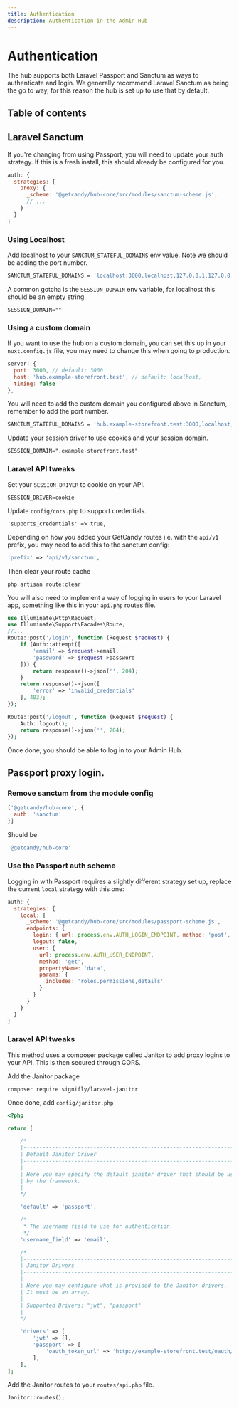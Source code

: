 ```yaml
---
title: Authentication
description: Authentication in the Admin Hub
---
```


# Authentication

The hub supports both Laravel Passport and Sanctum as ways to authenticate and login. We generally recommend Laravel Sanctum as being the go to way, for this reason the hub is set up to use that by default.

## Table of contents

## Laravel Sanctum

If you're changing from using Passport, you will need to update your auth strategy. If this is a fresh install, this should already be configured for you.

```javascript
auth: {
  strategies: {
    proxy: {
      _scheme: '@getcandy/hub-core/src/modules/sanctum-scheme.js',
      // ...
    }
  }
}
```

### Using Localhost

Add localhost to your `SANCTUM_STATEFUL_DOMAINS` env value. Note we should be adding the port number.

```bash
SANCTUM_STATEFUL_DOMAINS = 'localhost:3000,localhost,127.0.0.1,127.0.0.1:8000,::1'
```

A common gotcha is the `SESSION_DOMAIN` env variable, for localhost this should be an empty string

```
SESSION_DOMAIN=""
```

### Using a custom domain

If you want to use the hub on a custom domain, you can set this up in your `nuxt.config.js` file, you may need to change this when going to production.

```javascript
server: {
  port: 3000, // default: 3000
  host: 'hub.example-storefront.test', // default: localhost,
  timing: false
},
```

You will need to add the custom domain you configured above in Sanctum, remember to add the port number.

```bash
SANCTUM_STATEFUL_DOMAINS = 'hub.example-storefront.test:3000,localhost,127.0.0.1,127.0.0.1:8000,::1'
```

Update your session driver to use cookies and your session domain.

```
SESSION_DOMAIN=".example-storefront.test"
```

### Laravel API tweaks

Set your `SESSION_DRIVER` to cookie on your API.

```
SESSION_DRIVER=cookie
```

Update `config/cors.php` to support credentials.

```
'supports_credentials' => true,
```

Depending on how you added your GetCandy routes i.e. with the `api/v1` prefix, you may need to add this to the sanctum config:

```php
'prefix' => 'api/v1/sanctum',
```

Then clear your route cache

```
php artisan route:clear
```

You will also need to implement a way of logging in users to your Laravel app, something like this in your `api.php` routes file.

```php
use Illuminate\Http\Request;
use Illuminate\Support\Facades\Route;
//...
Route::post('/login', function (Request $request) {
    if (Auth::attempt([
        'email' => $request->email,
        'password' => $request->password
    ])) {
        return response()->json('', 204);
    }
    return response()->json([
        'error' => 'invalid_credentials'
    ], 403);
});

Route::post('/logout', function (Request $request) {
    Auth::logout();
    return response()->json('', 204);
});
```
Once done, you should be able to log in to your Admin Hub.

## Passport proxy login.

### Remove sanctum from the module config

```javascript
['@getcandy/hub-core', {
  auth: 'sanctum'
}]
```

Should be

```javascript
'@getcandy/hub-core'
```
### Use the Passport auth scheme

Logging in with Passport requires a slightly different strategy set up, replace the current `local` strategy with this one:

```javascript
auth: {
  strategies: {
    local: {
      _scheme: '@getcandy/hub-core/src/modules/passport-scheme.js',
      endpoints: {
        login: { url: process.env.AUTH_LOGIN_ENDPOINT, method: 'post', propertyName: false },
        logout: false,
        user: {
          url: process.env.AUTH_USER_ENDPOINT,
          method: 'get',
          propertyName: 'data',
          params: {
            includes: 'roles.permissions,details'
          }
        }
      }
    }
  }
}
```

### Laravel API tweaks

This method uses a composer package called Janitor to add proxy logins to your API. This is then secured through CORS.

Add the Janitor package

```
composer require signifly/laravel-janitor
```

Once done, add `config/janitor.php`

```php
<?php

return [

    /*
    |--------------------------------------------------------------------------
    | Default Janitor Driver
    |--------------------------------------------------------------------------
    |
    | Here you may specify the default janitor driver that should be used
    | by the framework.
    |
    */

    'default' => 'passport',

    /*
     * The username field to use for authentication.
     */
    'username_field' => 'email',

    /*
    |--------------------------------------------------------------------------
    | Janitor Drivers
    |--------------------------------------------------------------------------
    |
    | Here you may configure what is provided to the Janitor drivers.
    | It must be an array.
    |
    | Supported Drivers: "jwt", "passport"
    |
    */

    'drivers' => [
        'jwt' => [],
        'passport' => [
            'oauth_token_url' => 'http://example-storefront.test/oauth/token',
        ],
    ],
];
```

Add the Janitor routes to your `routes/api.php` file.

```php
Janitor::routes();
```
